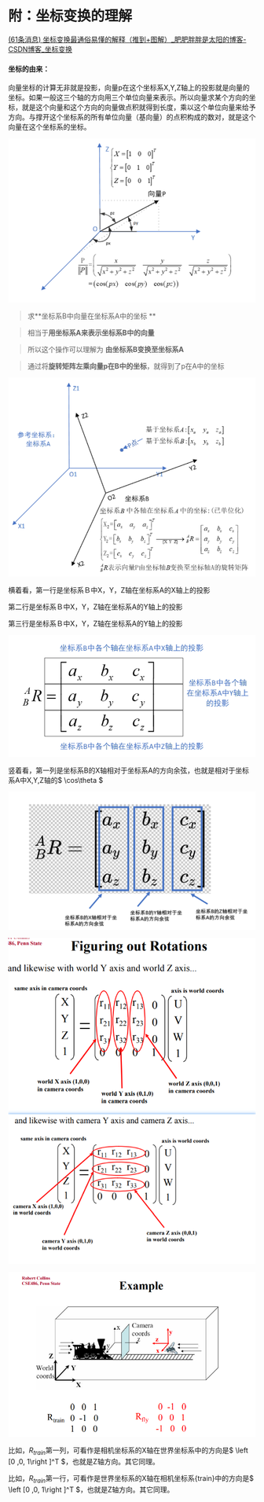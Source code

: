 # 附：坐标变换的理解

[(61条消息) 坐标变换最通俗易懂的解释（推到+图解）\_肥肥胖胖是太阳的博客-CSDN博客\_坐标变换](https://blog.csdn.net/weixin_45590473/article/details/122848202 "(61条消息) 坐标变换最通俗易懂的解释（推到+图解）_肥肥胖胖是太阳的博客-CSDN博客_坐标变换")

#### 坐标的由来：

向量坐标的计算无非就是投影，向量p在这个坐标系X,Y,Z轴上的投影就是向量的坐标。如果一般这三个轴的方向用三个单位向量来表示。所以向量求某个方向的坐标，就是这个向量和这个方向的向量做点积就得到长度，乘以这个单位向量来给予方向。与撑开这个坐标系的所有单位向量（基向量）的点积构成的数对，就是这个向量在这个坐标系的坐标。

![](image/image_29aQ8WHjEn.png)

> 求\*\*坐标系B中向量在坐标系A中的坐标 \*\*

> 相当于**用坐标系A来表示坐标系B中的向量**

> 所以这个操作可以理解为 **由坐标系B变换至坐标系A**

> 通过将**旋转矩阵左乘向量p在B中的坐标**，就得到了p在A中的坐标

![](image/image_RajrXWVL7c.png)

横着看，第一行是坐标系Ｂ中X，Y，Z轴在坐标系A的X轴上的投影

第二行是坐标系Ｂ中X，Y，Z轴在坐标系A的Y轴上的投影

第三行是坐标系Ｂ中X，Y，Z轴在坐标系A的Y轴上的投影

![](image/image_C--Ya9UJCy.png)

竖着看，第一列是坐标系B的X轴相对于坐标系A的方向余弦，也就是相对于坐标系A中X,Y,Z轴的$ \cos\theta
  $

![](image/image_UYhN8T_wEJ.png)

![](image/image_5z_wZ_3qxa.png)

![](image/image_oGWi12egHg.png)

比如，$R_{train}$第一列，可看作是相机坐标系的X轴在世界坐标系中的方向是$ \left [0 ,0, 1\right ]^T  $，也就是Z轴方向。其它同理。

比如，$R_{train}$第一行，可看作是世界坐标系的X轴在相机坐标系{train}中的方向是$ \left [0 ,0, 1\right ]^T  $，也就是Z轴方向。其它同理。
